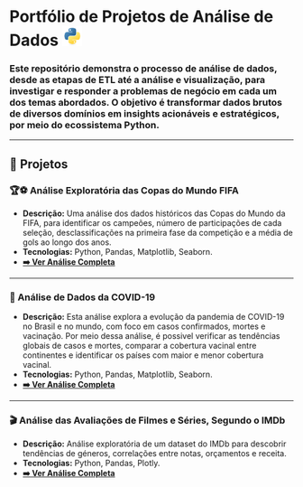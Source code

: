 # Portfólio de Projetos de Análise de Dados <img src="https://raw.githubusercontent.com/devicons/devicon/master/icons/python/python-original.svg" alt="Python" width="35" height="35"/>

### Este repositório demonstra o processo de análise de dados, desde as etapas de ETL até a análise e visualização, para investigar e responder a problemas de negócio em cada um dos temas abordados. O objetivo é transformar dados brutos de diversos domínios em insights acionáveis e estratégicos, por meio do ecossistema Python.
---

## 🚀 Projetos

### 🏆⚽ Análise Exploratória das Copas do Mundo FIFA
- **Descrição:** Uma análise dos dados históricos das Copas do Mundo da FIFA, para identificar os campeões, número de participações de cada seleção, desclassificações na primeira fase da competição e a média de gols ao longo dos anos.
- **Tecnologias:** Python, Pandas, Matplotlib, Seaborn.
- **[➡️ Ver Análise Completa](./Análise%20Copas%20do%20Mundo%20FIFA/Fifa_World_Cups.ipynb)**

---

### 🦠 Análise de Dados da COVID-19
- **Descrição:** Esta análise explora a evolução da pandemia de COVID-19 no Brasil e no mundo, com foco em casos confirmados, mortes e vacinação. Por meio dessa análise, é possivel verificar as tendências globais de casos e mortes, comparar a cobertura vacinal entre continentes e identificar os países com maior e menor cobertura vacinal.
- **Tecnologias:** Python, Pandas, Matplotlib, Seaborn.
- [**➡️ Ver Análise Completa**](./Projeto%20COVID-19/covid_19.ipynb)

---

### 🎬 Análise das Avaliações de Filmes e Séries, Segundo o IMDb
- **Descrição:** Análise exploratória de um dataset do IMDb para descobrir tendências de géneros, correlações entre notas, orçamentos e receita.
- **Tecnologias:** Python, Pandas, Plotly.
- **[➡️ Ver Análise Completa](./Projeto%20IMDb/IMDb.ipynb)**



